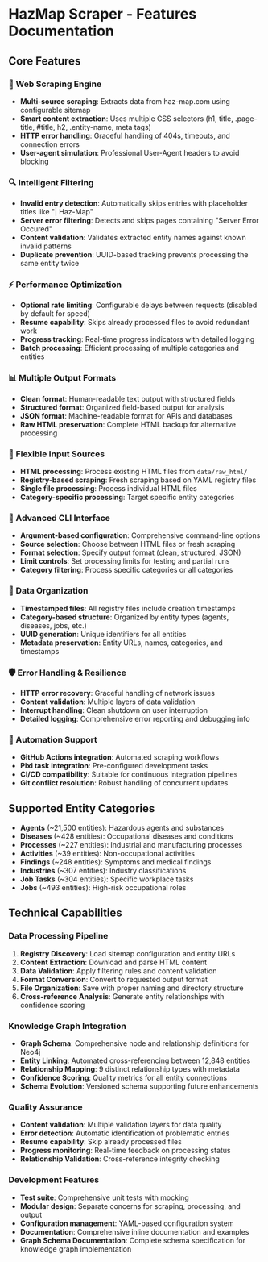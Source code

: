 # HazMap Scraper - Features Documentation

## Core Features

### 🚀 Web Scraping Engine
- **Multi-source scraping**: Extracts data from haz-map.com using configurable sitemap
- **Smart content extraction**: Uses multiple CSS selectors (h1, title, .page-title, #title, h2, .entity-name, meta tags)
- **HTTP error handling**: Graceful handling of 404s, timeouts, and connection errors
- **User-agent simulation**: Professional User-Agent headers to avoid blocking

### 🔍 Intelligent Filtering
- **Invalid entry detection**: Automatically skips entries with placeholder titles like "| Haz-Map"
- **Server error filtering**: Detects and skips pages containing "Server Error Occured" 
- **Content validation**: Validates extracted entity names against known invalid patterns
- **Duplicate prevention**: UUID-based tracking prevents processing the same entity twice

### ⚡ Performance Optimization
- **Optional rate limiting**: Configurable delays between requests (disabled by default for speed)
- **Resume capability**: Skips already processed files to avoid redundant work
- **Progress tracking**: Real-time progress indicators with detailed logging
- **Batch processing**: Efficient processing of multiple categories and entities

### 📊 Multiple Output Formats
- **Clean format**: Human-readable text output with structured fields
- **Structured format**: Organized field-based output for analysis
- **JSON format**: Machine-readable format for APIs and databases
- **Raw HTML preservation**: Complete HTML backup for alternative processing

### 🎯 Flexible Input Sources
- **HTML processing**: Process existing HTML files from `data/raw_html/`
- **Registry-based scraping**: Fresh scraping based on YAML registry files
- **Single file processing**: Process individual HTML files
- **Category-specific processing**: Target specific entity categories

### 🔧 Advanced CLI Interface
- **Argument-based configuration**: Comprehensive command-line options
- **Source selection**: Choose between HTML files or fresh scraping
- **Format selection**: Specify output format (clean, structured, JSON)
- **Limit controls**: Set processing limits for testing and partial runs
- **Category filtering**: Process specific categories or all categories

### 📁 Data Organization
- **Timestamped files**: All registry files include creation timestamps
- **Category-based structure**: Organized by entity types (agents, diseases, jobs, etc.)
- **UUID generation**: Unique identifiers for all entities
- **Metadata preservation**: Entity URLs, names, categories, and timestamps

### 🛡️ Error Handling & Resilience
- **HTTP error recovery**: Graceful handling of network issues
- **Content validation**: Multiple layers of data validation
- **Interrupt handling**: Clean shutdown on user interruption
- **Detailed logging**: Comprehensive error reporting and debugging info

### 🔄 Automation Support
- **GitHub Actions integration**: Automated scraping workflows
- **Pixi task integration**: Pre-configured development tasks
- **CI/CD compatibility**: Suitable for continuous integration pipelines
- **Git conflict resolution**: Robust handling of concurrent updates

## Supported Entity Categories

- **Agents** (~21,500 entities): Hazardous agents and substances
- **Diseases** (~428 entities): Occupational diseases and conditions
- **Processes** (~227 entities): Industrial and manufacturing processes  
- **Activities** (~39 entities): Non-occupational activities
- **Findings** (~248 entities): Symptoms and medical findings
- **Industries** (~307 entities): Industry classifications
- **Job Tasks** (~304 entities): Specific workplace tasks
- **Jobs** (~493 entities): High-risk occupational roles

## Technical Capabilities

### Data Processing Pipeline
1. **Registry Discovery**: Load sitemap configuration and entity URLs
2. **Content Extraction**: Download and parse HTML content
3. **Data Validation**: Apply filtering rules and content validation
4. **Format Conversion**: Convert to requested output format
5. **File Organization**: Save with proper naming and directory structure
6. **Cross-reference Analysis**: Generate entity relationships with confidence scoring

### Knowledge Graph Integration
- **Graph Schema**: Comprehensive node and relationship definitions for Neo4j
- **Entity Linking**: Automated cross-referencing between 12,848 entities
- **Relationship Mapping**: 9 distinct relationship types with metadata
- **Confidence Scoring**: Quality metrics for all entity connections
- **Schema Evolution**: Versioned schema supporting future enhancements

### Quality Assurance
- **Content validation**: Multiple validation layers for data quality
- **Error detection**: Automatic identification of problematic entries
- **Resume capability**: Skip already processed files
- **Progress monitoring**: Real-time feedback on processing status
- **Relationship Validation**: Cross-reference integrity checking

### Development Features
- **Test suite**: Comprehensive unit tests with mocking
- **Modular design**: Separate concerns for scraping, processing, and output
- **Configuration management**: YAML-based configuration system
- **Documentation**: Comprehensive inline documentation and examples
- **Graph Schema Documentation**: Complete schema specification for knowledge graph implementation